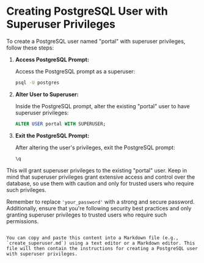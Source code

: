 
# Creating PostgreSQL User with Superuser Privileges

To create a PostgreSQL user named "portal" with superuser privileges, follow these steps:

1. **Access PostgreSQL Prompt:**

   Access the PostgreSQL prompt as a superuser:

   ```bash
   psql -U postgres
   ```

2. **Alter User to Superuser:**

   Inside the PostgreSQL prompt, alter the existing "portal" user to have superuser privileges:

   ```sql
   ALTER USER portal WITH SUPERUSER;
   ```

3. **Exit the PostgreSQL Prompt:**

   After altering the user's privileges, exit the PostgreSQL prompt:

   ```sql
   \q
   ```

This will grant superuser privileges to the existing "portal" user. Keep in mind that superuser privileges grant extensive access and control over the database, so use them with caution and only for trusted users who require such privileges.

Remember to replace `'your_password'` with a strong and secure password. Additionally, ensure that you're following security best practices and only granting superuser privileges to trusted users who require such permissions.
```

You can copy and paste this content into a Markdown file (e.g., `create_superuser.md`) using a text editor or a Markdown editor. This file will then contain the instructions for creating a PostgreSQL user with superuser privileges.
